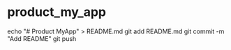 # product_my_app
echo "# Product MyApp" > README.md
git add README.md
git commit -m "Add README"
git push
